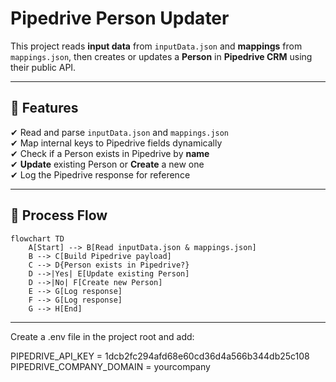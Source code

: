# Pipedrive Person Updater

This project reads **input data** from `inputData.json` and **mappings** from `mappings.json`, then creates or updates a **Person** in **Pipedrive CRM** using their public API.

---

## 📌 Features
✔ Read and parse `inputData.json` and `mappings.json`  
✔ Map internal keys to Pipedrive fields dynamically  
✔ Check if a Person exists in Pipedrive by **name**  
✔ **Update** existing Person or **Create** a new one  
✔ Log the Pipedrive response for reference  

---

## 🔄 Process Flow

```mermaid
flowchart TD
    A[Start] --> B[Read inputData.json & mappings.json]
    B --> C[Build Pipedrive payload]
    C --> D{Person exists in Pipedrive?}
    D -->|Yes| E[Update existing Person]
    D -->|No| F[Create new Person]
    E --> G[Log response]
    F --> G[Log response]
    G --> H[End]
```
---
Create a .env file in the project root and add:

PIPEDRIVE_API_KEY = 1dcb2fc294afd68e60cd36d4a566b344db25c108  
PIPEDRIVE_COMPANY_DOMAIN = yourcompany
 
